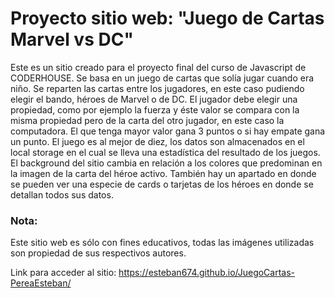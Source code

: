 # Proyecto sitio web: "Juego de Cartas Marvel vs DC"

Este es un sitio creado para el proyecto final del curso de Javascript de CODERHOUSE.
Se basa en un juego de cartas que solía jugar cuando era niño. Se reparten las cartas entre los jugadores, en este caso pudiendo elegir el bando, héroes de Marvel o de DC. El jugador debe elegir una propiedad, como por ejemplo la fuerza y éste valor se compara con la misma propiedad pero de la carta del otro jugador, en este caso la computadora. El que tenga mayor valor gana 3 puntos o si hay empate gana un punto. El juego es al mejor de diez, los datos son almacenados en el local storage en el cual se lleva una estadística del resultado de los juegos. El background del sitio cambia en relación a los colores que predominan en la imagen de la carta del héroe activo. También hay un apartado en donde se pueden ver una especie de cards o tarjetas de los héroes en donde se detallan todos sus datos.

### Nota: 
Este sitio web es sólo con fines educativos, todas las imágenes utilizadas son propiedad de sus respectivos autores.

Link para acceder al sitio: https://esteban674.github.io/JuegoCartas-PereaEsteban/